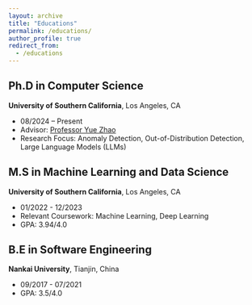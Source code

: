 ```yaml
---
layout: archive
title: "Educations"
permalink: /educations/
author_profile: true
redirect_from:
  - /educations
---
```


## Ph.D in Computer Science 
**University of Southern California**, Los Angeles, CA  
- 08/2024 – Present  
- Advisor: [Professor Yue Zhao](https://viterbi-web.usc.edu/~yzhao010/index.html)  
- Research Focus: Anomaly Detection, Out-of-Distribution Detection, Large Language Models (LLMs)

## M.S in Machine Learning and Data Science 
**University of Southern California**, Los Angeles, CA  
- 01/2022 - 12/2023
- Relevant Coursework: Machine Learning, Deep Learning  
- GPA: 3.94/4.0

## B.E in Software Engineering 
**Nankai University**, Tianjin, China  
- 09/2017 - 07/2021
- GPA: 3.5/4.0

<!-- 
## **Master of Science in Computer Science**  
**University of California, Berkeley**  
**09/2021 – 05/2024**  
- Thesis: "Improving Adversarial Robustness in Deep Learning Models"  
- Relevant Coursework: Machine Learning, Deep Learning  
- GPA: 4.0/4.0  

---

## **Bachelor of Science in Computer Science**  
**Tsinghua University, Beijing, China**  
**09/2017 – 06/2021**  
- Senior Project: "Efficient Graph Neural Networks for Social Network Analysis"  
- Awards: National Scholarship for Academic Excellence (2020), Dean’s Honor List  
- GPA: 3.95/4.0   -->

<!-- ---

# **Additional Certifications and Training**
- **Certified TensorFlow Developer**, Google AI, 2023  
- **Deep Reinforcement Learning Specialization**, Coursera, 2022  
- **AWS Certified Solutions Architect**, Amazon Web Services (AWS), 2021  

---

## **Professional Development**
- Participated in **ICML Summer School on Machine Learning and Ethics**, 2023  
- Attended **NeurIPS Workshop on Robustness in NLP**, 2022  

--- -->